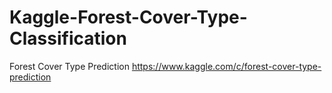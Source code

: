 # Kaggle-Forest-Cover-Type-Classification
Forest Cover Type Prediction
https://www.kaggle.com/c/forest-cover-type-prediction
